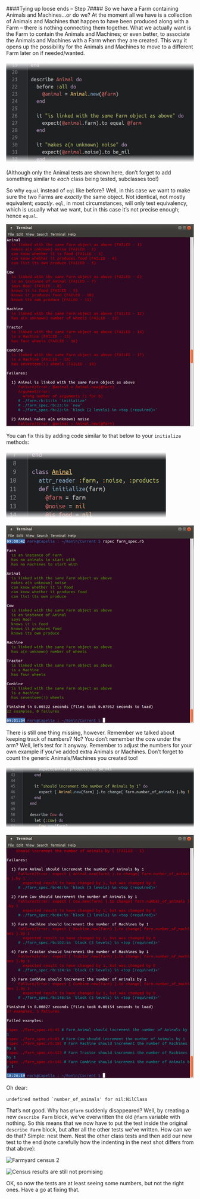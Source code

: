 ####Tying up loose ends – Step 7####
So we have a Farm containing Animals and Machines…or do we? At the moment all we have is a collection of Animals and Machines that happen to have been produced along with a Farm – there is nothing connecting them together. What we actually want is the Farm to contain the Animals and Machines; or even better, to associate the Animals and Machines with a Farm when they are created. This way it opens up the possibility for the Animals and Machines to move to a different Farm later on if needed/wanted.

![The Animals are no longer wandering the streets outside the Farm](../screenies/farm/farm-linkage-rspec.png "The Animals are no longer wandering the streets outside the Farm")

(Although only the Animal tests are shown here, don’t forget to add something similar to _each_ class being tested, subclasses too!)

So why `equal` instead of `eql` like before? Well, in this case we want to make sure the two Farms are _exactly_ the same object. Not identical, not mostly equivalent; _exactly_. `eql`, in most circumstances, will only test equivalency, which is usually what we want, but in this case it’s not precise enough; hence `equal`.

![The Animals are stuck in the entrance gates!](../screenies/farm/farm-linkage-failed.png "The Animals are stuck in the entrance gates!")

You can fix this by adding code similar to that below to your `initialize` methods:

![The Animals have been freed from the entrance…](../screenies/farm/farm-linkage-ruby.png "The Animals have been freed from the entrance…")

![…and are now roaming the rich farmyard pastures](../screenies/farm/farm-linkage-passed.png "…and are now roaming the rich farmyard pastures")

There is still one thing missing, however. Remember we talked about keeping track of numbers? No? You don’t remember the cow under the arm? Well, let’s test for it anyway. Remember to adjust the numbers for your own example if you’ve added extra Animals or Machines. Don’t forget to count the generic Animals/Machines you created too!

![Farmyard census](../screenies/farm/farmyard-census-rspec.png "Farmyard census")

![Census results are not promising](../screenies/farm/farmyard-census-failed.png "Census results are not promising")

Oh dear:

```
undefined method `number_of_animals' for nil:NilClass
```

That’s not good. Why has `@farm` suddenly disappeared? Well, by creating a new `describe Farm` block, we’ve overwritten the old `@farm` variable with nothing. So this means that we now have to put the test inside the original `describe Farm` block, but after all the other tests we’ve written. How can we do that? Simple: nest them. Nest the other class tests and then add our new test to the end (note carefully how the indenting in the next shot differs from that above):

![Farmyard census 2](../screenies/farm/farmyard-census-2-rspec.png "Farmyard census 2")

![Census results are still not promising](../screenies/farm/farmyard-census-2.png "Census results are still not promising")

OK, so now the tests are at least seeing some numbers, but not the right ones. Have a go at fixing that.
